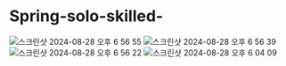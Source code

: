 # Spring-solo-skilled-

![스크린샷 2024-08-28 오후 6 56 55](https://github.com/user-attachments/assets/10fb6b4f-8a6e-485b-a87e-6b2e3adb4218)
![스크린샷 2024-08-28 오후 6 56 39](https://github.com/user-attachments/assets/559d9167-bc7a-48e7-a3e4-8af2faba5c85)
![스크린샷 2024-08-28 오후 6 56 22](https://github.com/user-attachments/assets/27af1e29-9804-430d-a28e-f63a2a1e8d9d)
![스크린샷 2024-08-28 오후 6 04 09](https://github.com/user-attachments/assets/6e7201f8-e9d2-47d9-b586-4cec293c7be6)
